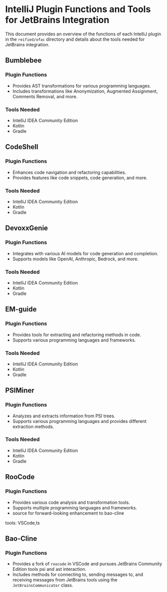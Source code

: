 # IntelliJ Plugin Functions and Tools for JetBrains Integration

This document provides an overview of the functions of each IntelliJ plugin in the `reified/ofac` directory and details about the tools needed for JetBrains integration.

## Bumblebee

### Plugin Functions
- Provides AST transformations for various programming languages.
- Includes transformations like Anonymization, Augmented Assignment, Comments Removal, and more.

### Tools Needed
- IntelliJ IDEA Community Edition
- Kotlin
- Gradle

## CodeShell

### Plugin Functions
- Enhances code navigation and refactoring capabilities.
- Provides features like code snippets, code generation, and more.

### Tools Needed
- IntelliJ IDEA Community Edition
- Kotlin
- Gradle

## DevoxxGenie

### Plugin Functions
- Integrates with various AI models for code generation and completion.
- Supports models like OpenAI, Anthropic, Bedrock, and more.

### Tools Needed
- IntelliJ IDEA Community Edition
- Kotlin
- Gradle

## EM-guide

### Plugin Functions
- Provides tools for extracting and refactoring methods in code.
- Supports various programming languages and frameworks.

### Tools Needed
- IntelliJ IDEA Community Edition
- Kotlin
- Gradle

## PSIMiner

### Plugin Functions
- Analyzes and extracts information from PSI trees.
- Supports various programming languages and provides different extraction methods.

### Tools Needed
- IntelliJ IDEA Community Edition
- Kotlin
- Gradle

## RooCode

### Plugin Functions
- Provides various code analysis and transformation tools.
- Supports multiple programming languages and frameworks.
- source for forward-looking enhancement to bao-cline
 
tools: VSCode,ts

## Bao-Cline

### Plugin Functions
- Provides a fork of  `roocode` in VSCode and pursues JetBrains Community Edition tools psi and ast interaction.
- Includes methods for connecting to, sending messages to, and receiving messages from JetBrains tools using the `JetBrainsCommunicator` class.
